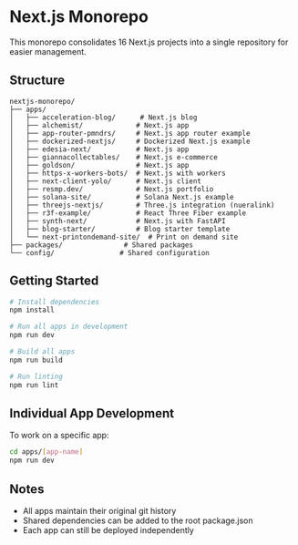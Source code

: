 # Next.js Monorepo

This monorepo consolidates 16 Next.js projects into a single repository for easier management.

## Structure

```
nextjs-monorepo/
├── apps/
│   ├── acceleration-blog/      # Next.js blog
│   ├── alchemist/             # Next.js app
│   ├── app-router-pmndrs/     # Next.js app router example
│   ├── dockerized-nextjs/     # Dockerized Next.js example
│   ├── edesia-next/           # Next.js app
│   ├── giannacollectables/    # Next.js e-commerce
│   ├── goldson/               # Next.js app
│   ├── https-x-workers-bots/  # Next.js with workers
│   ├── next-client-yolo/      # Next.js client
│   ├── resmp.dev/             # Next.js portfolio
│   ├── solana-site/           # Solana Next.js example
│   ├── threejs-nextjs/        # Three.js integration (nueralink)
│   ├── r3f-example/           # React Three Fiber example
│   ├── synth-next/            # Next.js with FastAPI
│   ├── blog-starter/          # Blog starter template
│   └── next-printondemand-site/  # Print on demand site
├── packages/               # Shared packages
└── config/                # Shared configuration
```


## Getting Started

```bash
# Install dependencies
npm install

# Run all apps in development
npm run dev

# Build all apps
npm run build

# Run linting
npm run lint
```

## Individual App Development

To work on a specific app:

```bash
cd apps/[app-name]
npm run dev
```

## Notes

- All apps maintain their original git history
- Shared dependencies can be added to the root package.json
- Each app can still be deployed independently